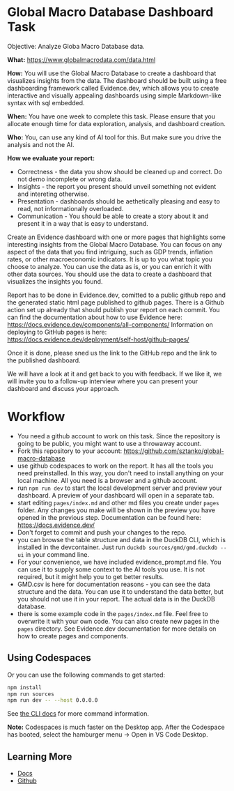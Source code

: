 # Global Macro Database Dashboard Task

Objective: Analyze Globa Macro Database data.

**What:** https://www.globalmacrodata.com/data.html

**How:** You will use the Global Macro Database to create a dashboard that visualizes insights from the data. The dashboard should be built using a free dashboarding framework called Evidence.dev, which allows you to create interactive and visually appealing dashboards using simple Markdown-like syntax with sql embedded.

**When:** You have one week to complete this task. Please ensure that you allocate enough time for data exploration, analysis, and dashboard creation.

**Who:** You, can use any kind of AI tool for this. But make sure you drive the analysis and not the AI.

**How we evaluate your report:**

- Correctness - the data you show should be cleaned up and correct. Do not demo incomplete or wrong data.
- Insights - the report you present should unveil something not evident and intereting otherwise.
- Presentation - dashboards should be aethetically pleasing and easy to read, not informationally overloaded.
- Communication - You should be able to create a story about it and present it in a way that is easy to understand.

Create an Evidence dashboard with one or more pages that highlights some interesting insights from the Global Macro Database. You can focus on any aspect of the data that you find intriguing, such as GDP trends, inflation rates, or other macroeconomic indicators. It is up to you what topic you choose to analyze. You can use the data as is, or you can enrich it with other data sources. You should use the data to create a dashboard that visualizes the insights you found.

Report has to be done in Evidence.dev, comitted to a public github repo and the generated static html page published to github pages. There is a Github action set up already that should publish your report on each commit. 
You can find the documentation about how to use Evidence here: https://docs.evidence.dev/components/all-components/
Information on deploying to GitHub pages is here: https://docs.evidence.dev/deployment/self-host/github-pages/

Once it is done, please sned us the link to the GitHub repo and the link to the published dashboard.

We will have a look at it and get back to you with feedback. If we like it, we will invite you to a follow-up interview where you can present your dashboard and discuss your approach.


# Workflow
- You need a github account to work on this task. Since the repository is going to be public, you might want to use a throwaway account.
- Fork this repository to your account: https://github.com/sztanko/global-macro-database
- use github codespaces to work on the report. It has all the tools you need preinstalled. In this way, you don't need to install anything on your local machine. All you need is a browser and a github account.
- run `npm run dev` to start the local development server and preview your dashboard. A preview of your dashboard will open in a separate tab.
- start editing `pages/index.md` and other md files you create under `pages` folder.  Any changes you make will be shown in the preview you have opened in the previous step. Documentation can be found here: https://docs.evidence.dev/
- Don't forget to commit and push your changes to the repo.
- you can browse the table structure and data in the DuckDB CLI, which is installed in the devcontainer. Just run `duckdb sources/gmd/gmd.duckdb --ui` in your command line.
- For your convenience, we have included evidence_prompt.md file. You can use it to supply some context to the AI tools you use. It is not required, but it might help you to get better results.
- GMD.csv is here for documentation reasons - you can see the data structure and the data. You can use it to understand the data better, but you should not use it in your report. The actual data is in the DuckDB database.
- there is some example code in the `pages/index.md` file. Feel free to overwrite it with your own code. You can also create new pages in the `pages` directory. See Evidence.dev documentation for more details on how to create pages and components.

## Using Codespaces


Or you can use the following commands to get started:

```bash
npm install
npm run sources
npm run dev -- --host 0.0.0.0
```

See [the CLI docs](https://docs.evidence.dev/cli/) for more command information.

**Note:** Codespaces is much faster on the Desktop app. After the Codespace has booted, select the hamburger menu → Open in VS Code Desktop.



## Learning More

- [Docs](https://docs.evidence.dev/)
- [Github](https://github.com/evidence-dev/evidence)

